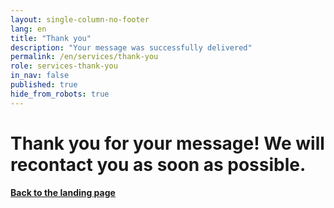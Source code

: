 ```yaml
---
layout: single-column-no-footer
lang: en
title: "Thank you"
description: "Your message was successfully delivered"
permalink: /en/services/thank-you
role: services-thank-you
in_nav: false
published: true
hide_from_robots: true
---
```


<div class="row small-centered tc" >
  <h1 class="small-centered clish"> Thank you for your message! We will recontact you as soon as possible.</h1>
</div>

<div class="row small-centered tc" >
  <a href="{{ site.baseurl }}/{{ page.lang }}/"> <h4 class="small-centered clish"> Back to the landing page</h4> </a>
</div>
